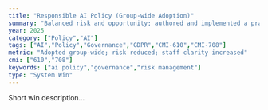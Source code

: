 ```yaml
---
title: "Responsible AI Policy (Group-wide Adoption)"
summary: "Balanced risk and opportunity; authored and implemented a practical AI policy aligned with UK GDPR and safeguarding."
year: 2025
category: ["Policy","AI"]
tags: ["AI","Policy","Governance","GDPR","CMI-610","CMI-708"]
metric: "Adopted group-wide; risk reduced; staff clarity increased"
cmi: ["610","708"]
keywords: ["ai policy","governance","risk management"]
type: "System Win"
---
```

Short win description…
